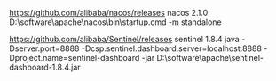 
https://github.com/alibaba/nacos/releases
nacos 2.1.0
D:\software\apache\nacos\bin\startup.cmd -m standalone

https://github.com/alibaba/Sentinel/releases
sentinel 1.8.4
java -Dserver.port=8888 -Dcsp.sentinel.dashboard.server=localhost:8888 -Dproject.name=sentinel-dashboard -jar D:\software\apache\sentinel-dashboard-1.8.4.jar